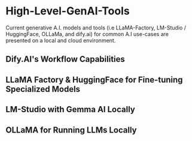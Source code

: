 # High-Level-GenAI-Tools
Current generative A.I. models and tools (i.e LLaMA-Factory, LM-Studio / HuggingFace, OLLaMa, and dify.ai) for common A.I use-cases are presented on a local and cloud environment.

## Dify.AI's Workflow Capabilities

## LLaMA Factory & HuggingFace for Fine-tuning Specialized Models

## LM-Studio with Gemma AI Locally

## OLLaMA for Running LLMs Locally